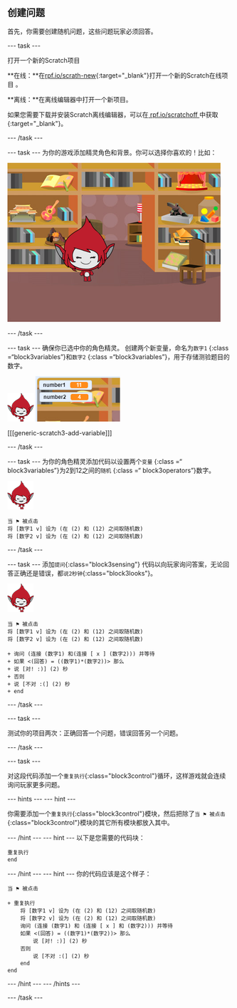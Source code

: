 ## 创建问题

首先，你需要创建随机问题，这些问题玩家必须回答。

\--- task \---

打开一个新的Scratch项目

**在线：**在[rpf.io/scrath-new](http://rpf.io/scratch-new){:target="_blank"}打开一个新的Scratch在线项目 。

**离线：**在离线编辑器中打开一个新项目。

如果您需要下载并安装Scratch离线编辑器，可以在[ rpf.io/scratchoff ](http://rpf.io/scratchoff)中获取 {:target="_blank"}。

\--- /task \---

\--- task \--- 为你的游戏添加精灵角色和背景。你可以选择你喜欢的！比如：

![截图](images/brain-setting.png)

\--- /task \---

\--- task \--- 确保你已选中你的角色精灵。 创建两个新变量，命名为`数字1` {:class =“block3variables”}和`数字2` {:class =“block3variables”}，用于存储测验题目的数字。

![截图](images/giga-sprite.png) ![截图](images/brain-variables.png)

[[[generic-scratch3-add-variable]]]

\--- /task \---

\--- task \--- 为你的角色精灵添加代码以设置两个`变量` {:class =“ block3variables”}为2到12之间的`随机` {:class =“ block3operators”}数字。

![截屏](images/giga-sprite.png)

```blocks3
当 ⚑ 被点击
将 [数字1 v] 设为 (在 (2) 和 (12) 之间取随机数)
将 [数字2 v] 设为 (在 (2) 和 (12) 之间取随机数)
```

\--- /task \---

\--- task \--- 添加`提问`{:class="block3sensing"} 代码以向玩家询问答案，无论回答正确还是错误，都`说2秒钟`{:class="block3looks"}。

![截屏](images/giga-sprite.png)

```blocks3
当 ⚑ 被点击
将 [数字1 v] 设为 (在 (2) 和 (12) 之间取随机数)
将 [数字2 v] 设为 (在 (2) 和 (12) 之间取随机数)

+ 询问 (连接 (数字1) 和(连接 [ x ] (数字2))) 并等待
+ 如果 <(回答) = ((数字1)*(数字2))> 那么
+ 说 [对! :)] (2) 秒
+ 否则
+ 说 [不对 :(] (2) 秒
+ end
```

\--- /task \---

\--- task \---

测试你的项目两次：正确回答一个问题，错误回答另一个问题。

\--- /task \---

\--- task \---

对这段代码添加一个`重复执行`{:class="block3control"}循环，这样游戏就会连续询问玩家更多问题。

\--- hints \--- \--- hint \---

你需要添加一个`重复执行`{:class="block3control"}模块，然后把除了`当 ⚑ 被点击`{:class="block3control"}模块的其它所有模块都放入其中。

\--- /hint \--- \--- hint \--- 以下是您需要的代码块：

```blocks3
重复执行
end
```

\--- /hint \--- \--- hint \--- 你的代码应该是这个样子：

```blocks3
当 ⚑ 被点击

+ 重复执行
    将 [数字1 v] 设为 (在 (2) 和 (12) 之间取随机数)
    将 [数字2 v] 设为 (在 (2) 和 (12) 之间取随机数)
    询问 (连接 (数字1) 和 (连接 [ x ] 和 (数字2))) 并等待
    如果 <(回答) = ((数字1)*(数字2))> 那么
        说 [对! :)] (2) 秒
    否则
        说 [不对 :(] (2) 秒
    end
end
```

\--- /hint \--- \--- /hints \---

\--- /task \---
